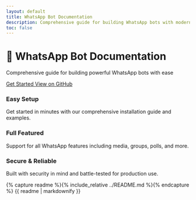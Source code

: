 ```yaml
---
layout: default
title: WhatsApp Bot Documentation
description: Comprehensive guide for building WhatsApp bots with modern web interface
toc: false
---
```


<div class="hero">
  <div class="container">
    <h1>🚀 WhatsApp Bot Documentation</h1>
    <p>Comprehensive guide for building powerful WhatsApp bots with ease</p>
    <div class="cta-buttons">
      <a href="#getting-started" class="btn btn-primary">
        <i class="fas fa-rocket"></i>
        Get Started
      </a>
      <a href="https://github.com/username/repo-name" class="btn btn-secondary" target="_blank">
        <i class="fab fa-github"></i>
        View on GitHub
      </a>
    </div>
  </div>
</div>

<section class="features">
  <div class="container">
    <div class="features-grid">
      <div class="feature-card">
        <div class="feature-icon">
          <i class="fas fa-bolt"></i>
        </div>
        <h3>Easy Setup</h3>
        <p>Get started in minutes with our comprehensive installation guide and examples.</p>
      </div>
      <div class="feature-card">
        <div class="feature-icon">
          <i class="fas fa-cogs"></i>
        </div>
        <h3>Full Featured</h3>
        <p>Support for all WhatsApp features including media, groups, polls, and more.</p>
      </div>
      <div class="feature-card">
        <div class="feature-icon">
          <i class="fas fa-shield-alt"></i>
        </div>
        <h3>Secure & Reliable</h3>
        <p>Built with security in mind and battle-tested for production use.</p>
      </div>
    </div>
  </div>
</section>

<div class="container">
  <div class="content-wrapper">
    <article class="article full-width">
      <div class="article-content">
        <!-- Konten dari README.md akan ditampilkan di sini -->
        {% capture readme %}{% include_relative ../README.md %}{% endcapture %}
        {{ readme | markdownify }}
      </div>
    </article>
  </div>
</div>